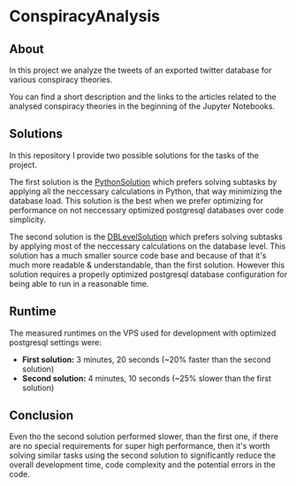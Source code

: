 # ConspiracyAnalysis

## About

In this project we analyze the tweets of an exported twitter database for various conspiracy theories.

You can find a short description and the links to the articles related to the analysed conspiracy theories in the beginning of the Jupyter Notebooks.

## Solutions

In this repository I provide two possible solutions for the tasks of the project.

The first solution is the [PythonSolution](https://github.com/gyurix/ConspiracyAnalysis/blob/master/PythonSolution.ipynb) which prefers solving subtasks by applying
all the neccessary calculations in Python, that way minimizing the database load. This solution is the best when we prefer optimizing for performance on
not neccessary optimized postgresql databases over code simplicity.

The second solution is the [DBLevelSolution](https://github.com/gyurix/ConspiracyAnalysis/blob/master/DBLevelSolution.ipynb) which prefers solving subtasks by applying
most of the neccessary calculations on the database level. This solution has a much smaller source code base and because of that it's much more readable &
understandable, than the first solution. However this solution requires a properly optimized postgresql database configuration for being able to run in a reasonable time.

## Runtime

The measured runtimes on the VPS used for development with optimized postgresql settings were:

- **First solution:** 3 minutes, 20 seconds (~20% faster than the second solution)
- **Second solution:** 4 minutes, 10 seconds (~25% slower than the first solution)

## Conclusion

Even tho the second solution performed slower, than the first one, if there are no special requirements for super high performance, then it's worth solving similar
tasks using the second solution to significantly reduce the overall development time, code complexity and the potential errors in the code.

